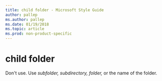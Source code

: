 ```yaml
---
title: child folder - Microsoft Style Guide
author: pallep
ms.author: pallep
ms.date: 01/19/2018
ms.topic: article
ms.prod: non-product-specific
---
```


# child folder

Don't use. Use *subfolder,* *subdirectory,* *folder,* or the name of the folder.
